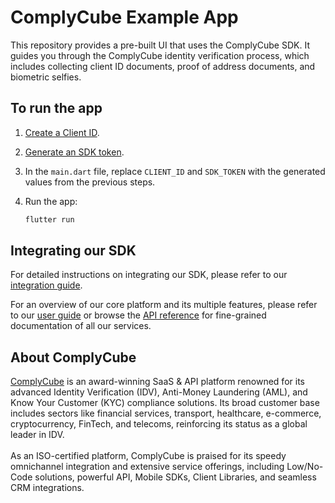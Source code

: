 # ComplyCube Example App

This repository provides a pre-built UI that uses the ComplyCube SDK. It guides you through the ComplyCube identity verification process, which includes collecting client ID documents, proof of address documents, and biometric selfies.

## To run the app

1. [Create a Client ID](https://docs.complycube.com/documentation/guides/mobile-sdk-guide/mobile-sdk-integration-guide#id-2.-create-a-client).
2. [Generate an SDK token](https://docs.complycube.com/documentation/guides/mobile-sdk-guide/mobile-sdk-integration-guide#id-3.-generate-an-sdk-token).
3. In the `main.dart` file, replace `CLIENT_ID` and `SDK_TOKEN` with the generated values from the previous steps.
4. Run the app:

   ```bash
   flutter run
   ```

## Integrating our SDK

For detailed instructions on integrating our SDK, please refer to our [integration guide](https://docs.complycube.com/documentation/guides/mobile-sdk-guide/mobile-sdk-integration-guide).

For an overview of our core platform and its multiple features, please refer to our [user guide](https://docs.complycube.com) or browse the [API reference](https://docs.complycube.com/api-reference) for fine-grained documentation of all our services.


## About ComplyCube

[ComplyCube](https://www.complycube.com/en) is an award-winning SaaS & API platform renowned for its advanced Identity Verification (IDV), Anti-Money Laundering (AML), and Know Your Customer (KYC) compliance solutions. Its broad customer base includes sectors like financial services, transport, healthcare, e-commerce, cryptocurrency, FinTech, and telecoms, reinforcing its status as a global leader in IDV.
<br>
<br>
As an ISO-certified platform, ComplyCube is praised for its speedy omnichannel integration and extensive service offerings, including Low/No-Code solutions, powerful API, Mobile SDKs, Client Libraries, and seamless CRM integrations.
